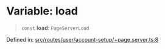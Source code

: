 # Variable: load

> `const` **load**: `PageServerLoad`

Defined in: [src/routes/user/account-setup/+page.server.ts:8](https://github.com/andrewski04/SvelteKit-Template/blob/f0b9cd97c48d96681ee3ffe7effd53d4bdf784a1/src/routes/user/account-setup/+page.server.ts#L8)

